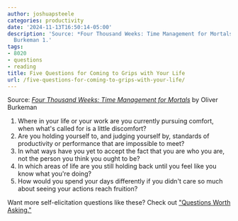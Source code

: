 ```yaml
---
author: joshuapsteele
categories: productivity
date: '2024-11-13T16:50:14-05:00'
description: 'Source: *Four Thousand Weeks: Time Management for Mortals* by Oliver
  Burkeman 1.'
tags:
- 8020
- questions
- reading
title: Five Questions for Coming to Grips with Your Life
url: /five-questions-for-coming-to-grips-with-your-life/
---
```


Source: [*Four Thousand Weeks: Time Management for Mortals*](https://amzn.to/4fMUDyo) by Oliver Burkeman

1. Where in your life or your work are you currently pursuing comfort, when what's called for is a little discomfort?
2. Are you holding yourself to, and judging yourself by, standards of productivity or performance that are impossible to meet?
3. In what ways have you yet to accept the fact that you are who you are, not the person you think you ought to be?
4. In which areas of life are you still holding back until you feel like you know what you're doing?
5. How would you spend your days differently if you didn't care so much about seeing your actions reach fruition?

Want more self-elicitation questions like these? Check out ["Questions Worth Asking."](/questions-worth-asking/)